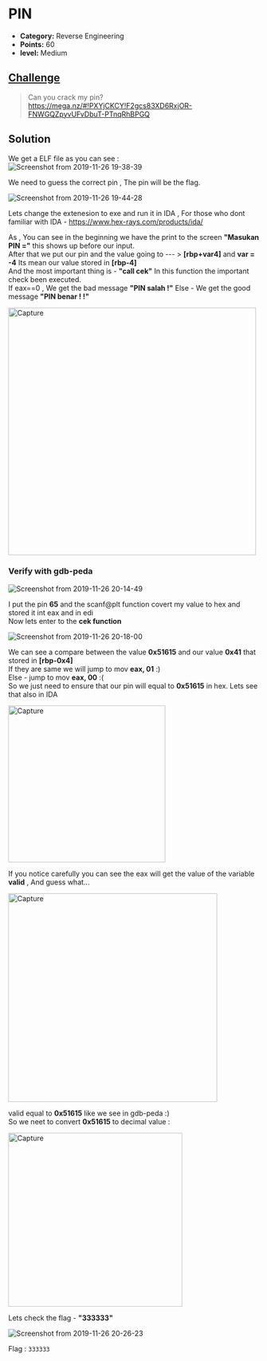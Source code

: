 
# PIN

* **Category:** Reverse Engineering
* **Points:** 60
* **level:** Medium


## [Challenge](https://ctflearn.com/challenge/379)

> Can you crack my pin?  
>https://mega.nz/#!PXYjCKCY!F2gcs83XD6RxjOR-FNWGQZpyvUFvDbuT-PTnqRhBPGQ




## Solution
We get a ELF file as you can see :   
![Screenshot from 2019-11-26 19-38-39](https://user-images.githubusercontent.com/57364083/69648357-d3dd4a80-1073-11ea-851a-ab0c2e04786f.png)

We need to guess the correct pin , The pin will be the flag.  


![Screenshot from 2019-11-26 19-44-28](https://user-images.githubusercontent.com/57364083/69648773-9c22d280-1074-11ea-92ae-50aaaada5bab.png)


Lets change the extenesion to exe and run it in IDA , For those who dont familiar with IDA - https://www.hex-rays.com/products/ida/  

As , You can see in the beginning we have the print to the screen **"Masukan PIN ="** this shows up before our input.    
After that we put our pin and the value going to --- > **[rbp+var4]** and **var = -4** Its mean our value stored in **[rbp-4]**  
And the most important thing is - **"call cek"** In this function the important check been executed.  
If eax==0 , We get the bad message **"PIN salah !"** Else - We get the good message **"PIN benar ! !"**  

<img width="497" alt="Capture" src="https://user-images.githubusercontent.com/57364083/69651038-2587d400-1078-11ea-85ae-97d381dffc6d.PNG">

### Verify with gdb-peda

![Screenshot from 2019-11-26 20-14-49](https://user-images.githubusercontent.com/57364083/69651410-b78fdc80-1078-11ea-9ee0-fc8ffd4ed7dd.png)

I put the pin **65** and the scanf@plt function covert my value to hex and stored it int eax and in edi  
Now lets enter to the **cek function**

![Screenshot from 2019-11-26 20-18-00](https://user-images.githubusercontent.com/57364083/69651687-240adb80-1079-11ea-9137-9682903c42e3.png)

We can see a compare between the value **0x51615** and our value **0x41** that stored in **[rbp-0x4]**    
If they are same we will jump to mov **eax, 01** :)  
Else - jump to mov   **eax, 00** :(  
So we just need to ensure that our pin will equal to **0x51615** in hex. Lets see that also in IDA  

<img width="315" alt="Capture" src="https://user-images.githubusercontent.com/57364083/69652028-adbaa900-1079-11ea-883c-48ec30338a81.PNG">

If you notice carefully you can see the eax will get the value of the variable  **valid** , And guess what...
 
 <img width="419" alt="Capture" src="https://user-images.githubusercontent.com/57364083/69652184-ec506380-1079-11ea-8b4f-f7416073663a.PNG">

valid equal to **0x51615** like we see in gdb-peda :)  
So we neet to convert  **0x51615** to decimal value :  

<img width="349" alt="Capture" src="https://user-images.githubusercontent.com/57364083/69652295-1e61c580-107a-11ea-924b-9fc35d618838.PNG">

Lets check the flag - **"333333"**

![Screenshot from 2019-11-26 20-26-23](https://user-images.githubusercontent.com/57364083/69652521-74cf0400-107a-11ea-8877-efdd034be5ed.png)
 

 
Flag : ```333333```

